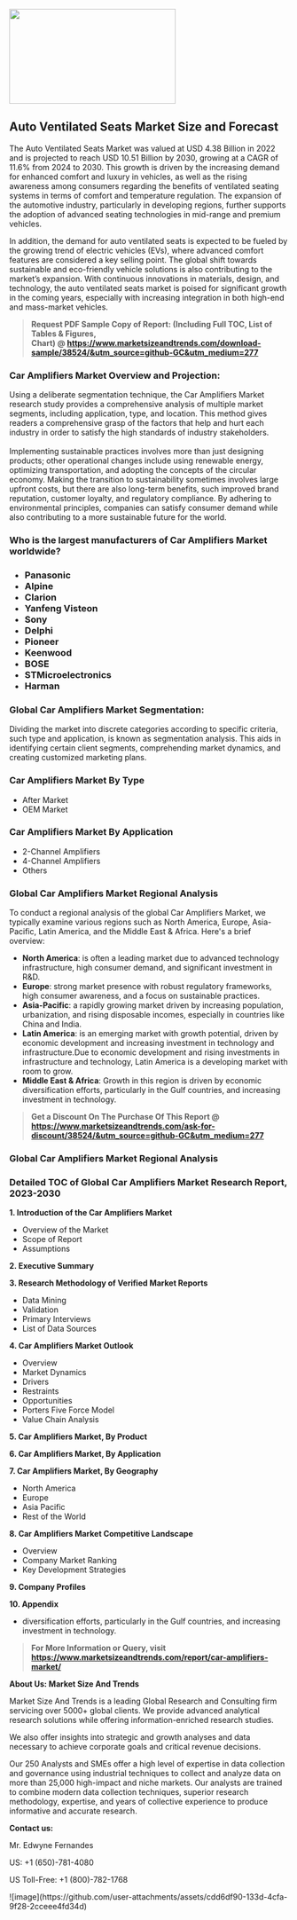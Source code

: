 <p><img class="alignnone size-medium wp-image-20088" src="https://ffe5etoiles.com/wp-content/uploads/2024/12/MST1-300x171.png" alt="" width="300" height="171" /></p><h2>Auto Ventilated Seats Market Size and Forecast</h2><p>The Auto Ventilated Seats Market was valued at USD 4.38 Billion in 2022 and is projected to reach USD 10.51 Billion by 2030, growing at a CAGR of 11.6% from 2024 to 2030. This growth is driven by the increasing demand for enhanced comfort and luxury in vehicles, as well as the rising awareness among consumers regarding the benefits of ventilated seating systems in terms of comfort and temperature regulation. The expansion of the automotive industry, particularly in developing regions, further supports the adoption of advanced seating technologies in mid-range and premium vehicles.</p><p>In addition, the demand for auto ventilated seats is expected to be fueled by the growing trend of electric vehicles (EVs), where advanced comfort features are considered a key selling point. The global shift towards sustainable and eco-friendly vehicle solutions is also contributing to the market’s expansion. With continuous innovations in materials, design, and technology, the auto ventilated seats market is poised for significant growth in the coming years, especially with increasing integration in both high-end and mass-market vehicles.</p></p><blockquote id="" class=""><strong>Request PDF Sample Copy of Report: (Including Full TOC, List of Tables &amp; Figures, Chart)&nbsp;@&nbsp;<strong><a href="https://www.marketsizeandtrends.com/download-sample/38524/&utm_source=github-GC&utm_medium=277" target="_blank">https://www.marketsizeandtrends.com/download-sample/38524/&utm_source=github-GC&utm_medium=277</a></strong></strong></blockquote><h3 id="" class="">Car Amplifiers Market&nbsp;Overview and Projection:</h3><p id="" class="">Using a deliberate segmentation technique, the Car Amplifiers Market research study provides a comprehensive analysis of multiple market segments, including application, type, and location. This method gives readers a comprehensive grasp of the factors that help and hurt each industry in order to satisfy the high standards of industry stakeholders. <br /> <br />Implementing sustainable practices involves more than just designing products; other operational changes include using renewable energy, optimizing transportation, and adopting the concepts of the circular economy. Making the transition to sustainability sometimes involves large upfront costs, but there are also long-term benefits, such improved brand reputation, customer loyalty, and regulatory compliance. By adhering to environmental principles, companies can satisfy consumer demand while also contributing to a more sustainable future for the world.</p><h3 id="" class="">Who is the largest manufacturers of&nbsp;Car Amplifiers Market worldwide?</h3><h3 class=""><p><ul><li>Panasonic </li><li> Alpine </li><li> Clarion </li><li> Yanfeng Visteon </li><li> Sony </li><li> Delphi </li><li> Pioneer </li><li> Keenwood </li><li> BOSE </li><li> STMicroelectronics </li><li> Harman</li></ul></p></h3><h3 id="" class="">Global&nbsp;Car Amplifiers Market Segmentation:</h3><p id="" class="">Dividing the market into discrete categories according to specific criteria, such type and application, is known as segmentation analysis. This aids in identifying certain client segments, comprehending market dynamics, and creating customized marketing plans.</p><h3 id="" class="">Car Amplifiers Market&nbsp;By Type</h3><p><p><ul><li>After Market </li><li> OEM Market</p></li></ul></p></p><h3 id="" class="">Car Amplifiers Market&nbsp;By Application</h3><p class=""><p><ul><li>2-Channel Amplifiers </li><li> 4-Channel Amplifiers </li><li> Others</li></ul></p></p><h3 id="" class="">Global Car Amplifiers Market Regional Analysis</h3><p id="" class="">To conduct a regional analysis of the global Car Amplifiers Market, we typically examine various regions such as North America, Europe, Asia-Pacific, Latin America, and the Middle East &amp; Africa. Here's a brief overview:</p><ul><li><strong>North America</strong>: is often a leading market due to advanced technology infrastructure, high consumer demand, and significant investment in R&amp;D.</li><li><strong>Europe</strong>: strong market presence with robust regulatory frameworks, high consumer awareness, and a focus on sustainable practices.</li><li><strong>Asia-Pacific</strong>: a rapidly growing market driven by increasing population, urbanization, and rising disposable incomes, especially in countries like China and India.</li><li><strong>Latin America</strong>: is an emerging market with growth potential, driven by economic development and increasing investment in technology and infrastructure.Due to economic development and rising investments in infrastructure and technology, Latin America is a developing market with room to grow.</li><li><strong>Middle East &amp; Africa</strong>: Growth in this region is driven by economic diversification efforts, particularly in the Gulf countries, and increasing investment in technology.</li></ul><blockquote id="" class=""><strong>Get a Discount On The Purchase Of This Report @ <strong><a href="https://www.marketsizeandtrends.com/ask-for-discount/38524/&utm_source=github-GC&utm_medium=277" target="_blank">https://www.marketsizeandtrends.com/ask-for-discount/38524/&utm_source=github-GC&utm_medium=277</a></strong></strong></blockquote><h3 id="" class="">Global Car Amplifiers Market Regional Analysis</h3><h3 id="" class="">Detailed TOC of Global Car Amplifiers Market Research Report, 2023-2030</h3><p id="" class=""><strong>1. Introduction of the Car Amplifiers Market</strong></p><ul><li>Overview of the Market</li><li>Scope of Report</li><li>Assumptions</li></ul><p id="" class=""><strong>2. Executive Summary</strong></p><p id="" class=""><strong>3. Research Methodology of Verified Market Reports</strong></p><ul><li>Data Mining</li><li>Validation</li><li>Primary Interviews</li><li>List of Data Sources</li></ul><p id="" class=""><strong>4. Car Amplifiers Market Outlook</strong></p><ul><li>Overview</li><li>Market Dynamics</li><li>Drivers</li><li>Restraints</li><li>Opportunities</li><li>Porters Five Force Model</li><li>Value Chain Analysis</li></ul><p id="" class=""><strong>5. Car Amplifiers Market, By Product</strong></p><p id="" class=""><strong>6. Car Amplifiers Market, By Application</strong></p><p id="" class=""><strong>7. Car Amplifiers Market, By Geography</strong></p><ul><li>North America</li><li>Europe</li><li>Asia Pacific</li><li>Rest of the World</li></ul><p id="" class=""><strong>8. Car Amplifiers Market Competitive Landscape</strong></p><ul><li>Overview</li><li>Company Market Ranking</li><li>Key Development Strategies</li></ul><p id="" class=""><strong>9. Company Profiles</strong></p><p id="" class=""><strong>10. Appendix</strong></p><ul><li>diversification efforts, particularly in the Gulf countries, and increasing investment in technology.</li></ul><blockquote id="" class=""><strong>For More Information or Query, visit <strong><strong><a href="https://www.marketsizeandtrends.com/report/car-amplifiers-market/" target="_blank">https://www.marketsizeandtrends.com/report/car-amplifiers-market/</a></strong></strong></strong></blockquote><p id="" class=""><strong>About Us: Market Size And Trends</strong></p><p id="" class="">Market Size And Trends is a leading Global Research and Consulting firm servicing over 5000+ global clients. We provide advanced analytical research solutions while offering information-enriched research studies.</p><p id="" class="">We also offer insights into strategic and growth analyses and data necessary to achieve corporate goals and critical revenue decisions.</p><p id="" class="">Our 250 Analysts and SMEs offer a high level of expertise in data collection and governance using industrial techniques to collect and analyze data on more than 25,000 high-impact and niche markets. Our analysts are trained to combine modern data collection techniques, superior research methodology, expertise, and years of collective experience to produce informative and accurate research.</p><p id="" class=""><strong>Contact us:</strong></p><p id="" class="">Mr. Edwyne Fernandes</p><p id="" class="">US: +1 (650)-781-4080</p><p id="" class="">US Toll-Free: +1 (800)-782-1768</p>
![image](https://github.com/user-attachments/assets/cdd6df90-133d-4cfa-9f28-2cceee4fd34d)
